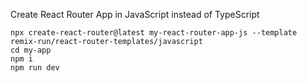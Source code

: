 Create React Router App in JavaScript instead of TypeScript

```
npx create-react-router@latest my-react-router-app-js --template remix-run/react-router-templates/javascript
cd my-app
npm i
npm run dev
```
